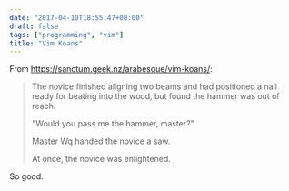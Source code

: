 ```yaml
---
date: "2017-04-10T18:55:47+00:00"
draft: false
tags: ["programming", "vim"]
title: "Vim Koans"
---
```

From https://sanctum.geek.nz/arabesque/vim-koans/:

>The novice finished aligning two beams and had positioned a nail ready for beating into the wood, but found the hammer was out of reach.
>
>"Would you pass me the hammer, master?"
>
>Master Wq handed the novice a saw.
>
>At once, the novice was enlightened.

So good.